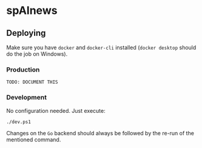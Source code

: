 # spAInews

## Deploying

Make sure you have `docker` and `docker-cli` installed (`docker desktop` should do the job on Windows).

### Production

```shell
TODO: DOCUMENT THIS
```

### Development

No configuration needed. Just execute:

```shell
./dev.ps1
```

Changes on the `Go` backend should always be followed by the re-run of the mentioned command.
